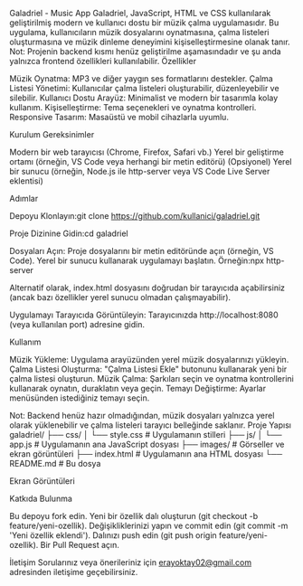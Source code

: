 Galadriel - Music App
Galadriel, JavaScript, HTML ve CSS kullanılarak geliştirilmiş modern ve kullanıcı dostu bir müzik çalma uygulamasıdır. Bu uygulama, kullanıcıların müzik dosyalarını oynatmasına, çalma listeleri oluşturmasına ve müzik dinleme deneyimini kişiselleştirmesine olanak tanır. Not: Projenin backend kısmı henüz geliştirilme aşamasındadır ve şu anda yalnızca frontend özellikleri kullanılabilir.
Özellikler

Müzik Oynatma: MP3 ve diğer yaygın ses formatlarını destekler.
Çalma Listesi Yönetimi: Kullanıcılar çalma listeleri oluşturabilir, düzenleyebilir ve silebilir.
Kullanıcı Dostu Arayüz: Minimalist ve modern bir tasarımla kolay kullanım.
Kişiselleştirme: Tema seçenekleri ve oynatma kontrolleri.
Responsive Tasarım: Masaüstü ve mobil cihazlarla uyumlu.

Kurulum
Gereksinimler

Modern bir web tarayıcısı (Chrome, Firefox, Safari vb.)
Yerel bir geliştirme ortamı (örneğin, VS Code veya herhangi bir metin editörü)
(Opsiyonel) Yerel bir sunucu (örneğin, Node.js ile http-server veya VS Code Live Server eklentisi)

Adımlar

Depoyu Klonlayın:git clone https://github.com/kullanici/galadriel.git


Proje Dizinine Gidin:cd galadriel


Dosyaları Açın:
Proje dosyalarını bir metin editöründe açın (örneğin, VS Code).
Yerel bir sunucu kullanarak uygulamayı başlatın. Örneğin:npx http-server


Alternatif olarak, index.html dosyasını doğrudan bir tarayıcıda açabilirsiniz (ancak bazı özellikler yerel sunucu olmadan çalışmayabilir).


Uygulamayı Tarayıcıda Görüntüleyin:
Tarayıcınızda http://localhost:8080 (veya kullanılan port) adresine gidin.



Kullanım

Müzik Yükleme: Uygulama arayüzünden yerel müzik dosyalarınızı yükleyin.
Çalma Listesi Oluşturma: "Çalma Listesi Ekle" butonunu kullanarak yeni bir çalma listesi oluşturun.
Müzik Çalma: Şarkıları seçin ve oynatma kontrollerini kullanarak oynatın, duraklatın veya geçin.
Temayı Değiştirme: Ayarlar menüsünden istediğiniz temayı seçin.

Not: Backend henüz hazır olmadığından, müzik dosyaları yalnızca yerel olarak yüklenebilir ve çalma listeleri tarayıcı belleğinde saklanır.
Proje Yapısı
galadriel/
├── css/
│   └── style.css          # Uygulamanın stilleri
├── js/
│   └── app.js            # Uygulamanın ana JavaScript dosyası
├── images/               # Görseller ve ekran görüntüleri
├── index.html            # Uygulamanın ana HTML dosyası
└── README.md             # Bu dosya

Ekran Görüntüleri

Katkıda Bulunma

Bu depoyu fork edin.
Yeni bir özellik dalı oluşturun (git checkout -b feature/yeni-ozellik).
Değişikliklerinizi yapın ve commit edin (git commit -m 'Yeni özellik eklendi').
Dalınızı push edin (git push origin feature/yeni-ozellik).
Bir Pull Request açın.


İletişim
Sorularınız veya önerileriniz için erayoktay02@gmail.com adresinden iletişime geçebilirsiniz.
